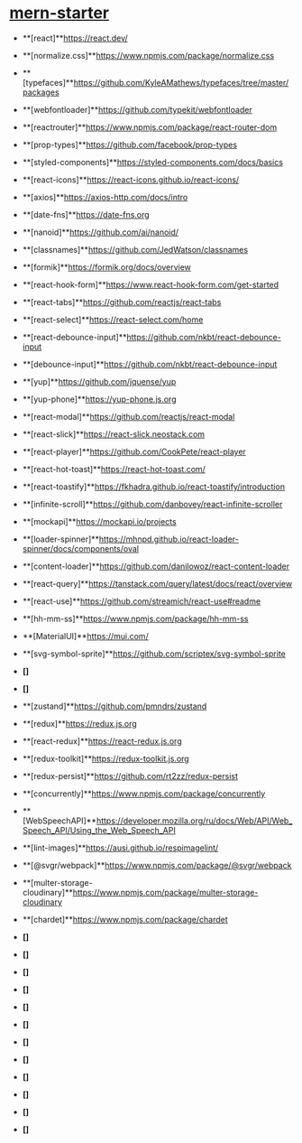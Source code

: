 # **[mern-starter](https://github.com/Belka-S/mern-starter)**

- **[react]**https://react.dev/
- **[normalize.css]**https://www.npmjs.com/package/normalize.css
- **[typefaces]**https://github.com/KyleAMathews/typefaces/tree/master/packages
- **[webfontloader]**https://github.com/typekit/webfontloader
- **[reactrouter]**https://www.npmjs.com/package/react-router-dom
- **[prop-types]**https://github.com/facebook/prop-types
- **[styled-components]**https://styled-components.com/docs/basics
- **[react-icons]**https://react-icons.github.io/react-icons/
- **[axios]**https://axios-http.com/docs/intro
- **[date-fns]**https://date-fns.org
- **[nanoid]**https://github.com/ai/nanoid/
- **[classnames]**https://github.com/JedWatson/classnames
- **[formik]**https://formik.org/docs/overview
- **[react-hook-form]**https://www.react-hook-form.com/get-started
- **[react-tabs]**https://github.com/reactjs/react-tabs
- **[react-select]**https://react-select.com/home
- **[react-debounce-input]**https://github.com/nkbt/react-debounce-input
- **[debounce-input]**https://github.com/nkbt/react-debounce-input
- **[yup]**https://github.com/jquense/yup
- **[yup-phone]**https://yup-phone.js.org
- **[react-modal]**https://github.com/reactjs/react-modal
- **[react-slick]**https://react-slick.neostack.com
- **[react-player]**https://github.com/CookPete/react-player
- **[react-hot-toast]**https://react-hot-toast.com/
- **[react-toastify]**https://fkhadra.github.io/react-toastify/introduction
- **[infinite-scroll]**https://github.com/danbovey/react-infinite-scroller
- **[mockapi]**https://mockapi.io/projects
- **[loader-spinner]**https://mhnpd.github.io/react-loader-spinner/docs/components/oval
- **[content-loader]**https://github.com/danilowoz/react-content-loader
- **[react-query]**https://tanstack.com/query/latest/docs/react/overview
- **[react-use]**https://github.com/streamich/react-use#readme
- **[hh-mm-ss]**https://www.npmjs.com/package/hh-mm-ss
- **[MaterialUI]**https://mui.com/
- **[svg-symbol-sprite]**https://github.com/scriptex/svg-symbol-sprite
- **[]**
- **[]**
- **[zustand]**https://github.com/pmndrs/zustand
- **[redux]**https://redux.js.org
- **[react-redux]**https://react-redux.js.org
- **[redux-toolkit]**https://redux-toolkit.js.org
- **[redux-persist]**https://github.com/rt2zz/redux-persist
- **[concurrently]**https://www.npmjs.com/package/concurrently
- **[WebSpeechAPI]**https://developer.mozilla.org/ru/docs/Web/API/Web_Speech_API/Using_the_Web_Speech_API
- **[lint-images]**https://ausi.github.io/respimagelint/
- **[@svgr/webpack]**https://www.npmjs.com/package/@svgr/webpack

- **[multer-storage-cloudinary]**https://www.npmjs.com/package/multer-storage-cloudinary
- **[chardet]**https://www.npmjs.com/package/chardet
- **[]**
- **[]**
- **[]**
- **[]**
- **[]**
- **[]**
- **[]**
- **[]**
- **[]**
- **[]**
- **[]**
- **[]**
